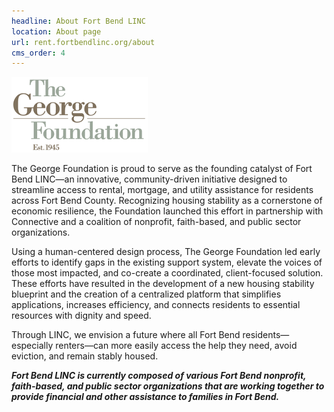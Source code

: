 ```yaml
---
headline: About Fort Bend LINC
location: About page
url: rent.fortbendlinc.org/about
cms_order: 4
---
```


![The George Foundation Logo](../../../assets/images/tgf-logo.png)

The George Foundation is proud to serve as the founding catalyst of Fort Bend LINC—an innovative, community-driven initiative designed to streamline access to rental, mortgage, and utility assistance for residents across Fort Bend County. Recognizing housing stability as a cornerstone of economic resilience, the Foundation launched this effort in partnership with Connective and a coalition of nonprofit, faith-based, and public sector organizations.

Using a human-centered design process, The George Foundation led early efforts to identify gaps in the existing support system, elevate the voices of those most impacted, and co-create a coordinated, client-focused solution. These efforts have resulted in the development of a new housing stability blueprint and the creation of a centralized platform that simplifies applications, increases efficiency, and connects residents to essential resources with dignity and speed.

Through LINC, we envision a future where all Fort Bend residents—especially renters—can more easily access the help they need, avoid eviction, and remain stably housed.

***Fort Bend LINC is currently composed of various Fort Bend nonprofit, faith-based, and public sector organizations that are working together to provide financial and other assistance to families in Fort Bend.***